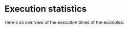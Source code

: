 # Execution statistics

Here's an overview of the execution times of the examples:

```{nb-exec-table}
```